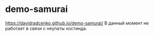 # demo-samurai
https://davidradcenko.github.io/demo-samurai/
В данный момент не работает в связи с неупаты хостинда.
